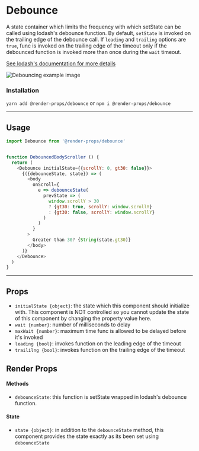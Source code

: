 # Debounce
A state container which limits the frequency with which setState can be called
using lodash's debounce function. By default, `setState` is invoked on the
trailing edge of the debounce call.  If `leading` and `trailing` options are `true`,
func is invoked on the trailing edge of the timeout only if the debounced
function is invoked more than once during the `wait` timeout.

[See lodash's documentation for more details](https://lodash.com/docs/4.17.4#debounce)

![Debouncing example image](https://image.slidesharecdn.com/5fastcordova-140116132650-phpapp02/95/fast-cordova-applications-27-638.jpg?cb=1389879297)


### Installation
```yarn add @render-props/debounce``` or ```npm i @render-props/debounce```

____


## Usage
```js
import Debounce from '@render-props/debounce'


function DebouncedBodyScroller () {
  return (
    <Debounce initialState={{scrollY: 0, gt30: false}}>
      {({debounceState, state}) => (
        <body
          onScroll={
            e => debounceState(
              prevState => (
                window.scrollY > 30
                ? {gt30: true, scrollY: window.scrollY}
                : {gt30: false, scrollY: window.scrollY}
              )
            )
          }
        >
          Greater than 30? {String(state.gt30)}
        </body>
      )}
    </Debounce>
  )
}
```

____


## Props
- `initialState {object}`: the state which this component should initialize with. This component is NOT controlled so you cannot update the state of this component by changing the property value here.
- `wait {number}`: number of milliseconds to delay
- `maxWait {number}`: maximum time func is allowed to be delayed before it's invoked
- `leading {bool}`: invokes function on the leading edge of the timeout
- `traililng {bool}`: invokes function on the trailing edge of the timeout


## Render Props

#### Methods
- `debounceState`: this function is setState wrapped in lodash's debounce function.

#### State
- `state {object}`: in addition to the `debounceState` method, this component provides the state exactly as its been set using `debounceState`

